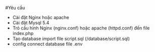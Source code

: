#Yêu cầu
- Cài đặt Nginx hoặc apache
- Cài đặt Mysql 5.4
- Trỏ cấu hình Nginx (nginx.conf) hoặc apache (httpd.conf) đến file index.php
- Tạo database import file script.sql (/database/script.sql)
- config connect database file .env
